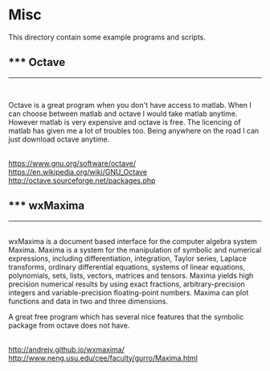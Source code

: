 # Misc

This directory contain some example programs and scripts.

<h2>*** Octave</h2><hr><br>

Octave is a great program when you don't have access to matlab. When
I can choose between matlab and octave I would take matlab anytime.
However matlab is very expensive and octave is free. The licencing of
 matlab has given me a lot of troubles too. Being anywhere on the road
 I can just download octave anytime.<br><br>
 
https://www.gnu.org/software/octave/<br>
https://en.wikipedia.org/wiki/GNU_Octave<br>
http://octave.sourceforge.net/packages.php<br>

<h2>*** wxMaxima</h2><hr><br>
wxMaxima is a document based interface for the computer algebra system
Maxima. Maxima is a system for the manipulation of symbolic and numerical
expressions, including differentiation, integration, Taylor series,
Laplace transforms, ordinary differential equations, systems of linear equations,
polynomials, sets, lists, vectors, matrices and tensors. Maxima yields high
precision numerical results by using exact fractions, arbitrary-precision 
integers and variable-precision floating-point numbers. Maxima can plot 
functions and data in two and three dimensions. 

A great free program which has several nice features that the
symbolic package from octave does not have.<br><br>

http://andrejv.github.io/wxmaxima/<br>
http://www.neng.usu.edu/cee/faculty/gurro/Maxima.html<br>

